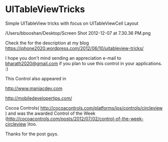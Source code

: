 UITableViewTricks
=================

Simple UITableView tricks with focus on UITableViewCell Layout


/Users/bbooshan/Desktop/Screen Shot 2012-12-07 at 7.30.36 PM.png

Check the for the description at my blog https://iphone2020.wordpress.com/2012/06/10/uitableview-tricks/

I hope you don't mind sending an appreciation e-mail to bharath2020@gmail.com if you plan to use this control in your applications. :)

This Control also appeared in

http://www.maniacdev.com

http://mobiledevelopertips.com/

Cocoa Controls( http://cocoacontrols.com/platforms/ios/controls/circleview ) and was the awarded Control of the Week (http://cocoacontrols.com/posts/2012/07/02/control-of-the-week-circleview )too.

Thanks for the post guys.